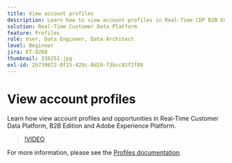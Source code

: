 ```yaml
---
title: View account profiles
description: Learn how to view account profiles in Real-Time CDP B2B Edition.
solution: Real-Time Customer Data Platform
feature: Profiles
role: User, Data Engineer, Data Architect
level: Beginner
jira: KT-9260
thumbnail: 338251.jpg
exl-id: 2b739872-0f15-429c-8d19-f3bcc81f2f89
---
```

# View account profiles

Learn how view account profiles and opportunities in Real-Time Customer Data Platform, B2B Edition and Adobe Experience Platform.

>[!VIDEO](https://video.tv.adobe.com/v/338251?quality=12&learn=on)

For more information, please see the [Profiles documentation](https://experienceleague.adobe.com/docs/experience-platform/rtcdp/profile/profile-browse.html).
